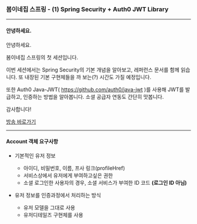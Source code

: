 ### 봄이네집 스프링 - (1) Spring Security + Auth0 JWT Library
---

#### 안녕하세요.

안녕하세요.

봄이네집 스프링의 첫 세션입니다.

이번 세션에서는 Spring Security의 기본 개념을 알아보고, 레퍼런스 문서를 함께 읽습니다. 또 내장된 기본 구현체들을 까 보는(?) 시간도 가질 예정입니다.

또한 Auth0 Java-JWT( https://github.com/auth0/java-jwt )를 사용해 JWT를 발급하고, 인증하는 방법을 알아봅니다. 소셜 공급자 연동도 간단히 맛봅니다.

감사합니다!

[방송 바로가기](https://www.youtube.com/watch?v=SMZm2aqI_dQ)

---
#### Account 객체 요구사항

* 기본적인 유저 정보

    * 아이디, 비밀번호, 이름, 프사 링크(profileHref)
    * 서비스상에서 유저에게 부여하고싶은 권한 
    * 소셜 로그인한 사용자의 경우, 소셜 서비스가 부여한 ID 코드 **(로그인 ID 아님)**
    
 * 유저 정보를 인증과정에서 처리하는 방식
 
    * 유저 모델을 그대로 사용
    * 유저디테일즈 구현체를 사용